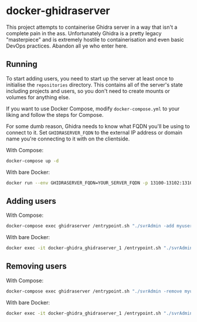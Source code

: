 # docker-ghidraserver
This project attempts to containerise Ghidra server in a way that isn't a complete pain in the ass. Unfortunately Ghidra is a pretty legacy "masterpiece" and is extremely hostile to containerisation and even basic DevOps practices. Abandon all ye who enter here.

## Running
To start adding users, you need to start up the server at least once to initialise the `repositories` directory. This contains all of the server's state including projects and users, so you don't need to create mounts or volumes for anything else.

If you want to use Docker Compose, modify `docker-compose.yml` to your liking and follow the steps for Compose.

For some dumb reason, Ghidra needs to know what FQDN you'll be using to connect to it. Set `GHIDRASERVER_FQDN` to the external IP address or domain name you're connecting to it with on the clientside.

With Compose:
```sh
docker-compose up -d
```

With bare Docker:
```sh
docker run --env GHIDRASERVER_FQDN=YOUR_SERVER_FQDN -p 13100-13102:13100-13102 -v "$PWD/repositories:/srv/repositories" --name ghidraserver ghidraserver
```

## Adding users
With Compose:
```sh
docker-compose exec ghidraserver /entrypoint.sh "./svrAdmin -add myuser --p"
```

With bare Docker:
```sh
docker exec -it docker-ghidra_ghidraserver_1 /entrypoint.sh "./svrAdmin -add myuser --p"
```

## Removing users
With Compose:
```sh
docker-compose exec ghidraserver /entrypoint.sh "./svrAdmin -remove myuser"
```

With bare Docker:
```sh
docker exec -it docker-ghidra_ghidraserver_1 /entrypoint.sh "./svrAdmin -remove myuser"
```